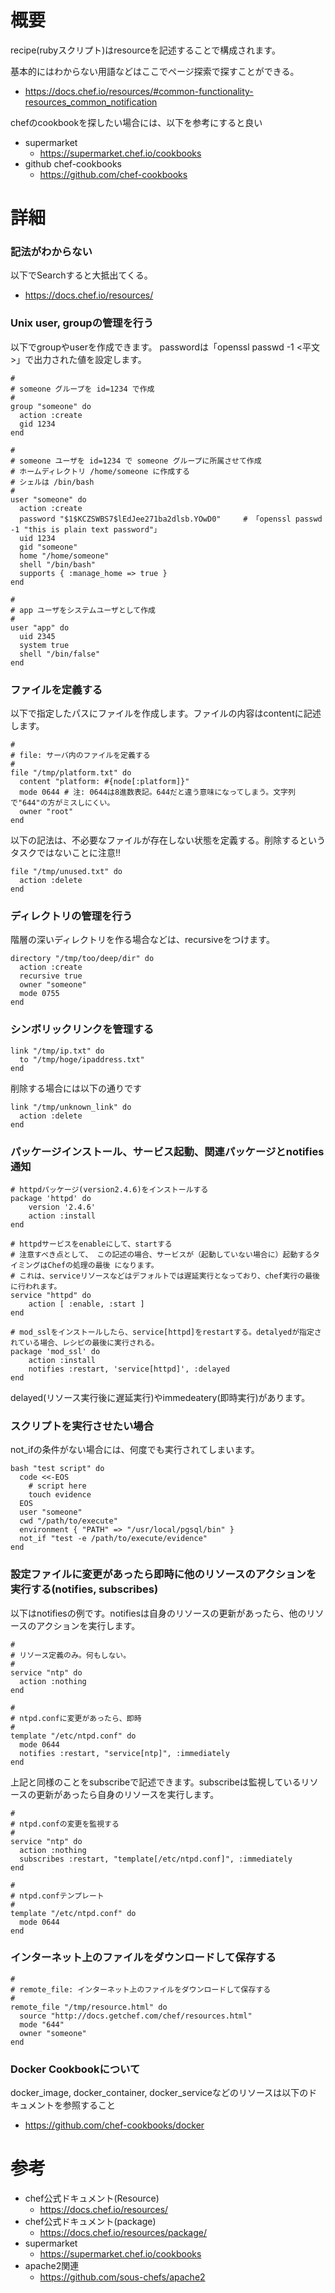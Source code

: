 # 概要
recipe(rubyスクリプト)はresourceを記述することで構成されます。

基本的にはわからない用語などはここでページ探索で探すことができる。
- https://docs.chef.io/resources/#common-functionality-resources_common_notification

chefのcookbookを探したい場合には、以下を参考にすると良い
- supermarket
  - https://supermarket.chef.io/cookbooks
- github chef-cookbooks
  - https://github.com/chef-cookbooks

# 詳細

### 記法がわからない
以下でSearchすると大抵出てくる。
- https://docs.chef.io/resources/


### Unix user, groupの管理を行う
以下でgroupやuserを作成できます。 passwordは「openssl passwd -1 <平文>」で出力された値を設定します。
```
#
# someone グループを id=1234 で作成
#
group "someone" do
  action :create
  gid 1234
end

#
# someone ユーザを id=1234 で someone グループに所属させて作成
# ホームディレクトリ /home/someone に作成する
# シェルは /bin/bash 
#
user "someone" do
  action :create
  password "$1$KCZSWBS7$lEdJee271ba2dlsb.YOwD0"     # 「openssl passwd -1 "this is plain text password"」
  uid 1234
  gid "someone"
  home "/home/someone"
  shell "/bin/bash"
  supports { :manage_home => true }
end

#
# app ユーザをシステムユーザとして作成
#
user "app" do
  uid 2345
  system true
  shell "/bin/false"
end
```

### ファイルを定義する

以下で指定したパスにファイルを作成します。ファイルの内容はcontentに記述します。
```
#
# file: サーバ内のファイルを定義する
#
file "/tmp/platform.txt" do 
  content "platform: #{node[:platform]}"
  mode 0644 # 注: 0644は8進数表記。644だと違う意味になってしまう。文字列で"644"の方がミスしにくい。
  owner "root"
end
```

以下の記法は、不必要なファイルが存在しない状態を定義する。削除するというタスクではないことに注意!!
```
file "/tmp/unused.txt" do
  action :delete
end
```

### ディレクトリの管理を行う
階層の深いディレクトリを作る場合などは、recursiveをつけます。
```
directory "/tmp/too/deep/dir" do
  action :create
  recursive true
  owner "someone"
  mode 0755
end
```

### シンボリックリンクを管理する
```
link "/tmp/ip.txt" do
  to "/tmp/hoge/ipaddress.txt"
end
```

削除する場合には以下の通りです
```
link "/tmp/unknown_link" do
  action :delete
end
```

### パッケージインストール、サービス起動、関連パッケージとnotifies通知
```
# httpdパッケージ(version2.4.6)をインストールする
package 'httpd' do
	version '2.4.6'
	action :install
end

# httpdサービスをenableにして、startする
# 注意すべき点として、 この記述の場合、サービスが（起動していない場合に）起動するタイミングはChefの処理の最後 になります。
# これは、serviceリソースなどはデフォルトでは遅延実行となっており、chef実行の最後に行われます。
service "httpd" do
	action [ :enable, :start ]
end

# mod_sslをインストールしたら、service[httpd]をrestartする。detalyedが指定されている場合、レシピの最後に実行される。
package 'mod_ssl' do
	action :install
	notifies :restart, 'service[httpd]', :delayed
end
```

delayed(リソース実行後に遅延実行)やimmedeatery(即時実行)があります。

### スクリプトを実行させたい場合
not_ifの条件がない場合には、何度でも実行されてしまいます。
```
bash "test script" do
  code <<-EOS
    # script here
    touch evidence
  EOS
  user "someone"
  cwd "/path/to/execute"
  environment { "PATH" => "/usr/local/pgsql/bin" }
  not_if "test -e /path/to/execute/evidence"
end
```

### 設定ファイルに変更があったら即時に他のリソースのアクションを実行する(notifies, subscribes)

以下はnotifiesの例です。notifiesは自身のリソースの更新があったら、他のリソースのアクションを実行します。
```
#
# リソース定義のみ。何もしない。
#
service "ntp" do
  action :nothing
end

#
# ntpd.confに変更があったら、即時
#
template "/etc/ntpd.conf" do
  mode 0644
  notifies :restart, "service[ntp]", :immediately
end
```

上記と同様のことをsubscribeで記述できます。subscribeは監視しているリソースの更新があったら自身のリソースを実行します。
```
#
# ntpd.confの変更を監視する
# 
service "ntp" do
  action :nothing
  subscribes :restart, "template[/etc/ntpd.conf]", :immediately
end

#
# ntpd.confテンプレート
#
template "/etc/ntpd.conf" do
  mode 0644
end
```


### インターネット上のファイルをダウンロードして保存する
```
#
# remote_file: インターネット上のファイルをダウンロードして保存する
#
remote_file "/tmp/resource.html" do
  source "http://docs.getchef.com/chef/resources.html"
  mode "644"
  owner "someone"
end
```

### Docker Cookbookについて
docker_image, docker_container, docker_serviceなどのリソースは以下のドキュメントを参照すること
- https://github.com/chef-cookbooks/docker


# 参考
- chef公式ドキュメント(Resource)
  - https://docs.chef.io/resources/
- chef公式ドキュメント(package)
  - https://docs.chef.io/resources/package/
- supermarket
  - https://supermarket.chef.io/cookbooks
- apache2関連
  - https://github.com/sous-chefs/apache2
